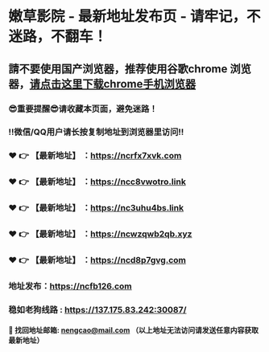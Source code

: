# 嫩草影院 - 最新地址发布页 - 请牢记，不迷路，不翻车！

## 請不要使用国产浏览器，推荐使用谷歌chrome 浏览器，<a href = "https://www.google.cn/chrome/">请点击这里下载chrome手机浏览器</a>

### :sunglasses:重要提醒:sunglasses:请收藏本页面，避免迷路！
### ‼️微信/QQ用户请长按复制地址到浏览器里访问‼️

### :heart: :point_right: 【最新地址】 ：https://ncrfx7xvk.com
### :heart: :point_right: 【最新地址】 ：https://ncc8vwotro.link
### :heart: :point_right: 【最新地址】 ：https://nc3uhu4bs.link
### :heart: :point_right: 【最新地址】 ：https://ncwzqwb2qb.xyz
### :heart: :point_right: 【最新地址】 ：https://ncd8p7gvg.com

### 地址发布：https://ncfb126.com
### 稳如老狗线路 : https://137.175.83.242:30087/

#### :e-mail: __找回地址邮箱: nengcao@mail.com （以上地址无法访问请发送任意内容获取最新地址）__
